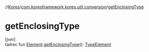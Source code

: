 //[Kores](../../index.md)/[com.koresframework.kores.util.conversion](index.md)/[getEnclosingType](get-enclosing-type.md)

# getEnclosingType

[jvm]\
tailrec fun [Element](https://docs.oracle.com/javase/8/docs/api/javax/lang/model/element/Element.html).[getEnclosingType](get-enclosing-type.md)(): [TypeElement](https://docs.oracle.com/javase/8/docs/api/javax/lang/model/element/TypeElement.html)
